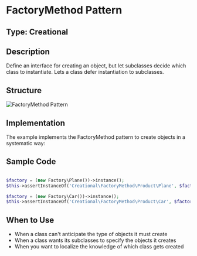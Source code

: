 # FactoryMethod Pattern

## Type: Creational

## Description
Define an interface for creating an object, but let subclasses decide which class to instantiate. Lets a class defer instantiation to subclasses.

## Structure
![FactoryMethod Pattern](https://github.com/legrch/php-design-patterns/blob/master/~images/FactoryMethod.png)

## Implementation
The example implements the FactoryMethod pattern to create objects in a systematic way:

## Sample Code

```php

$factory = (new Factory\Plane())->instance();
$this->assertInstanceOf('Creational\FactoryMethod\Product\Plane', $factory);

$factory = (new Factory\Car())->instance();
$this->assertInstanceOf('Creational\FactoryMethod\Product\Car', $factory);
```

## When to Use
- When a class can't anticipate the type of objects it must create
- When a class wants its subclasses to specify the objects it creates
- When you want to localize the knowledge of which class gets created

